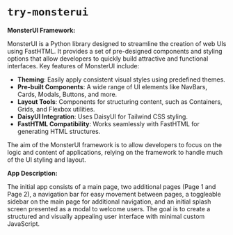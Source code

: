 # `try-monsterui`

**MonsterUI Framework:**

MonsterUI is a Python library designed to streamline the creation of web UIs using FastHTML. It provides a set of pre-designed components and styling options that allow developers to quickly build attractive and functional interfaces. Key features of MonsterUI include:

*   **Theming**: Easily apply consistent visual styles using predefined themes.
*   **Pre-built Components**: A wide range of UI elements like NavBars, Cards, Modals, Buttons, and more.
*   **Layout Tools**: Components for structuring content, such as Containers, Grids, and Flexbox utilities.
*   **DaisyUI Integration**: Uses DaisyUI for Tailwind CSS styling.
*   **FastHTML Compatibility**: Works seamlessly with FastHTML for generating HTML structures.

The aim of the MonsterUI framework is to allow developers to focus on the logic and content of applications, relying on the framework to handle much of the UI styling and layout.

**App Description:**

The initial app consists of a main page, two additional pages (Page 1 and Page 2), a navigation bar for easy movement between pages, a toggleable sidebar on the main page for additional navigation, and an initial splash screen presented as a modal to welcome users. The goal is to create a structured and visually appealing user interface with minimal custom JavaScript.